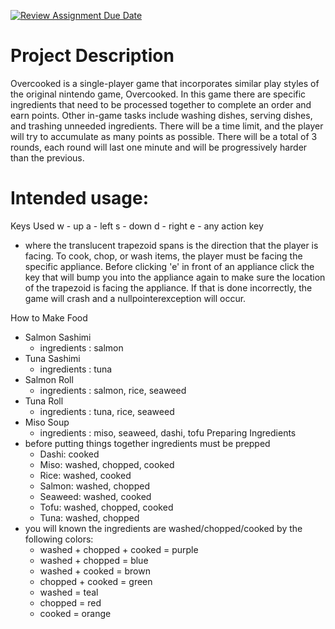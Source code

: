 [![Review Assignment Due Date](https://classroom.github.com/assets/deadline-readme-button-22041afd0340ce965d47ae6ef1cefeee28c7c493a6346c4f15d667ab976d596c.svg)](https://classroom.github.com/a/YxXKqIeT)
# Project Description

Overcooked is a single-player game that incorporates similar play styles of the original nintendo game, Overcooked. In this game there are specific ingredients that need to be processed together to complete an order and earn points. Other in-game tasks include washing dishes, serving dishes, and trashing unneeded ingredients. There will be a time limit, and the player will try to accumulate as many points as possible. There will be a total of 3 rounds, each round will last one minute and will be progressively harder than the previous.

# Intended usage:

Keys Used
w - up
a - left
s - down
d - right
e - any action key
  - where the translucent trapezoid spans is the direction that the player is facing. To cook, chop, or wash items, the player must be facing the specific appliance.
    Before clicking 'e' in front of an appliance click the key that will bump you into the appliance again to make sure the location of the trapezoid is facing the
    appliance. If that is done incorrectly, the game will crash and a nullpointerexception will occur.

How to Make Food
  - Salmon Sashimi
      - ingredients : salmon
  - Tuna Sashimi
      - ingredients : tuna
  - Salmon Roll
      - ingredients : salmon, rice, seaweed
  - Tuna Roll
      - ingredients : tuna, rice, seaweed
  - Miso Soup
      - ingredients : miso, seaweed, dashi, tofu
Preparing Ingredients
  - before putting things together ingredients must be prepped
      - Dashi: cooked
      - Miso: washed, chopped, cooked
      - Rice: washed, cooked
      - Salmon: washed, chopped
      - Seaweed: washed, cooked
      - Tofu: washed, chopped, cooked
      - Tuna: washed, chopped
  - you will known the ingredients are washed/chopped/cooked by the following colors:
      - washed + chopped + cooked = purple
      - washed + chopped = blue
      - washed + cooked = brown
      - chopped + cooked = green
      - washed = teal
      - chopped = red
      - cooked = orange
    
  
